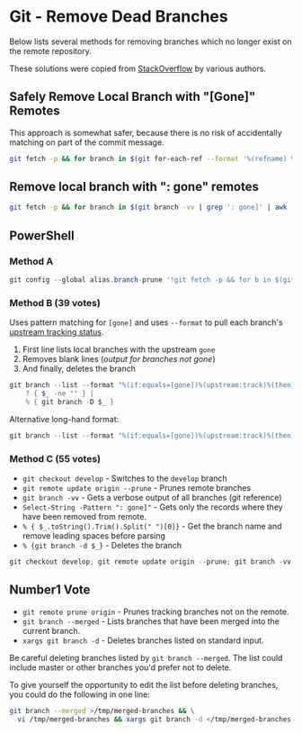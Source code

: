 # Git - Remove Dead Branches
Below lists several methods for removing branches which no longer exist on the remote repository.

These solutions were copied from [StackOverflow](https://stackoverflow.com/questions/7726949/remove-tracking-branches-no-longer-on-remote) by various authors.

## Safely Remove Local Branch with "[Gone]" Remotes
This approach is somewhat safer, because there is no risk of accidentally matching on part of the commit message.

```sh
git fetch -p && for branch in $(git for-each-ref --format '%(refname) %(upstream:track)' refs/heads | awk '$2 == "[gone]" {sub("refs/heads/", "", $1); print $1}'); do git branch -D $branch; done
```

## Remove local branch with ": gone" remotes
```sh
git fetch -p && for branch in $(git branch -vv | grep ': gone]' | awk '{print $1}'); do git branch -D $branch; done
```

## PowerShell

### Method A
```powershell
git config --global alias.branch-prune '!git fetch -p && for b in $(git for-each-ref --format=''%(if:equals=[gone])%(upstream:track)%(then)%(refname:short)%(end)'' refs/heads); do git branch -d $b; done'
```

### Method B (39 votes)
Uses pattern matching for ``[gone]`` and uses ``--format`` to pull each branch's [upstream tracking status](https://git-scm.com/docs/git-for-each-ref#Documentation/git-for-each-ref.txt-upstream).

1. First line lists local branches with the upstream ``gone``
2. Removes blank lines (_output for branches not gone_)
3. And finally, deletes the branch

```powershell
git branch --list --format "%(if:equals=[gone])%(upstream:track)%(then)%(refname:short)%(end)" |
    ? { $_ -ne "" } |
    % { git branch -D $_ }
```

Alternative long-hand format:
```powershell
git branch --list --format "%(if:equals=[gone])%(upstream:track)%(then)%(refname:short)%(end)" | where { $_ -ne "" } | foreach { git branch -d $_ }
```

### Method C (55 votes)
* ``git checkout develop`` - Switches to the ``develop`` branch
* ``git remote update origin --prune`` - Prunes remote branches
* ``git branch -vv`` - Gets a verbose output of all branches (git reference)
* ``Select-String -Pattern ": gone]"`` - Gets only the records where they have been removed from remote.
* ``% { $_.toString().Trim().Split(" ")[0]}`` - Get the branch name and remove leading spaces before parsing
* ``% {git branch -d $_}`` - Deletes the branch


```powershell
git checkout develop; git remote update origin --prune; git branch -vv | Select-String -Pattern ": gone]" | % { $_.toString().Trim().Split(" ")[0]} | % {git branch -d $_}
```

## Number1 Vote
* ``git remote prune origin`` - Prunes tracking branches not on the remote.
* ``git branch --merged`` - Lists branches that have been merged into the current branch.
* ``xargs git branch -d`` - Deletes branches listed on standard input.

Be careful deleting branches listed by ``git branch --merged``. The list could include master or other branches you'd prefer not to delete.

To give yourself the opportunity to edit the list before deleting branches, you could do the following in one line:

```sh
git branch --merged >/tmp/merged-branches && \
  vi /tmp/merged-branches && xargs git branch -d </tmp/merged-branches
```
